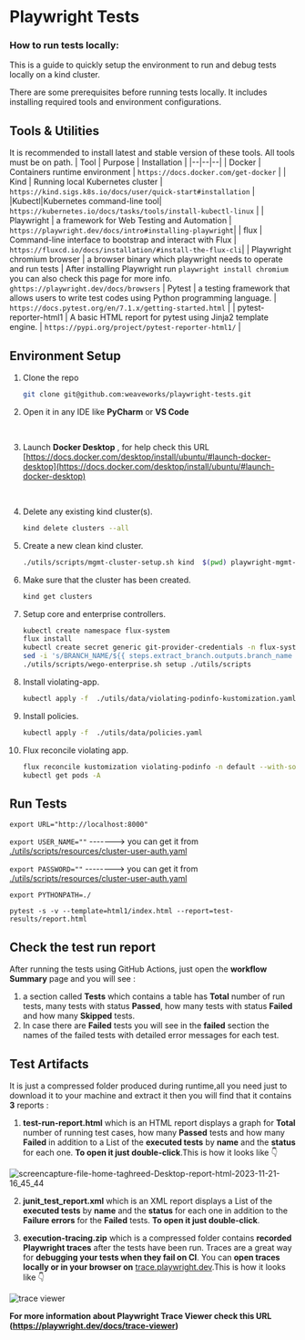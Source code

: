 # Playwright Tests

### How to run tests locally:

This is a guide to quickly setup the environment to run and debug tests locally on a kind cluster.

There are some prerequisites before running tests locally. It includes installing required tools and environment configurations.

  ## Tools  & Utilities

It is recommended to install latest and stable version of these tools. All tools must be on path.
| Tool | Purpose | Installation |
|--|--|--|
| Docker | Containers runtime environment | `https://docs.docker.com/get-docker` |
| Kind | Running local Kubernetes cluster | `https://kind.sigs.k8s.io/docs/user/quick-start#installation` |
|Kubectl|Kubernetes command-line tool| `https://kubernetes.io/docs/tasks/tools/install-kubectl-linux` |
| Playwright |  a framework for Web Testing and Automation | `https://playwright.dev/docs/intro#installing-playwright`|
| flux | Command-line interface to bootstrap and interact with Flux | `https://fluxcd.io/docs/installation/#install-the-flux-cli`|
| Playwright chromium browser | a browser binary which playwright needs to operate and run tests | After installing Playwright run `playwright install chromium`<br> you can also check this page for more info. <br> `ghttps://playwright.dev/docs/browsers`
| Pytest | a testing framework that allows users to write test codes using Python programming language.  | `https://docs.pytest.org/en/7.1.x/getting-started.html` |
| pytest-reporter-html1 | A basic HTML report for pytest using Jinja2 template engine.   | `https://pypi.org/project/pytest-reporter-html1/` |

## Environment Setup
1. Clone the repo<br/>
    ```bash
    git clone git@github.com:weaveworks/playwright-tests.git
    ```
   
2. Open it in any IDE like **PyCharm** or **VS Code**<p>&nbsp;</p>

3. Launch **Docker Desktop** , for help check this URL [https://docs.docker.com/desktop/install/ubuntu/#launch-docker-desktop](https://docs.docker.com/desktop/install/ubuntu/#launch-docker-desktop) <p>&nbsp;</p>

4. Delete any existing kind cluster(s).
    ```bash
    kind delete clusters --all
    ```
   
5. Create a new clean kind cluster.
    ```bash
    ./utils/scripts/mgmt-cluster-setup.sh kind  $(pwd) playwright-mgmt-kind
    ```
   
6. Make sure that the cluster has been created.
    ```bash
    kind get clusters
    ```
   
7. Setup core and enterprise controllers.
    ```bash
    kubectl create namespace flux-system
    flux install
    kubectl create secret generic git-provider-credentials -n flux-system --from-literal=username="$GITHUB_USER" --from-literal=password="$GITHUB_TOKEN"
    sed -i 's/BRANCH_NAME/${{ steps.extract_branch.outputs.branch_name }}/' ./utils/scripts/resources/flux-system-gitrepo.yaml
    ./utils/scripts/wego-enterprise.sh setup ./utils/scripts
    ```
   
8. Install violating-app.
    ```bash
    kubectl apply -f  ./utils/data/violating-podinfo-kustomization.yaml
    ```
   
9. Install policies.
    ```bash
    kubectl apply -f  ./utils/data/policies.yaml
    ```

10. Flux reconcile violating app.
    ```bash
    flux reconcile kustomization violating-podinfo -n default --with-source || true
    kubectl get pods -A
    ```
   
## Run Tests

`export URL="http://localhost:8000"`

`export USER_NAME=""`  -------> you can get it from [./utils/scripts/resources/cluster-user-auth.yaml](./utils/scripts/resources/cluster-user-auth.yaml)

`export PASSWORD=""`  --------> you can get it from [./utils/scripts/resources/cluster-user-auth.yaml](./utils/scripts/resources/cluster-user-auth.yaml)

`export PYTHONPATH=./`

`pytest -s -v --template=html1/index.html --report=test-results/report.html`

## Check the test run report
After running the tests using GitHub Actions, just open the **workflow Summary** page and you will see :
1. a section called **Tests** which contains a table has **Total** number of run tests, many tests with status **Passed**, how many tests with status **Failed** and how many **Skipped** tests.
2. In case there are **Failed** tests you will see in the **failed** section the names of the failed tests with detailed error messages for each test.

## Test Artifacts 
It is just a compressed folder produced during runtime,all you need just to download it to your machine and extract it then you will find that it contains **3** reports :
1. **test-run-report.html** which is an HTML report displays a graph for **Total** number of running test cases, how many **Passed** tests and how many **Failed** in addition to a List of the **executed tests** by **name** and the **status** for each one. **To open it just double-click**.This is how it looks like :point_down:

![screencapture-file-home-taghreed-Desktop-report-html-2023-11-21-16_45_44](https://github.com/weaveworks/playwright-tests/assets/44777049/7d882812-c7c3-4390-9df9-a6ea74943a37)

2. **junit_test_report.xml** which is an XML report displays a List of the **executed tests** by **name** and the **status** for each one in addition to the **Failure errors** for the **Failed** tests. **To open it just double-click**.

3. **execution-tracing.zip** which is a compressed folder contains **recorded Playwright traces** after the tests have been run. Traces are a great way for **debugging your tests when they fail on CI**. You can **open traces locally or in your browser on** [trace.playwright.dev](https://trace.playwright.dev/).This is how it looks like :point_down:

![trace viewer](https://github.com/weaveworks/playwright-tests/assets/44777049/dd374fc9-f7d8-4ea1-b1c7-0360822010b6)

**For more information about Playwright Trace Viewer check this URL (https://playwright.dev/docs/trace-viewer)**
 
